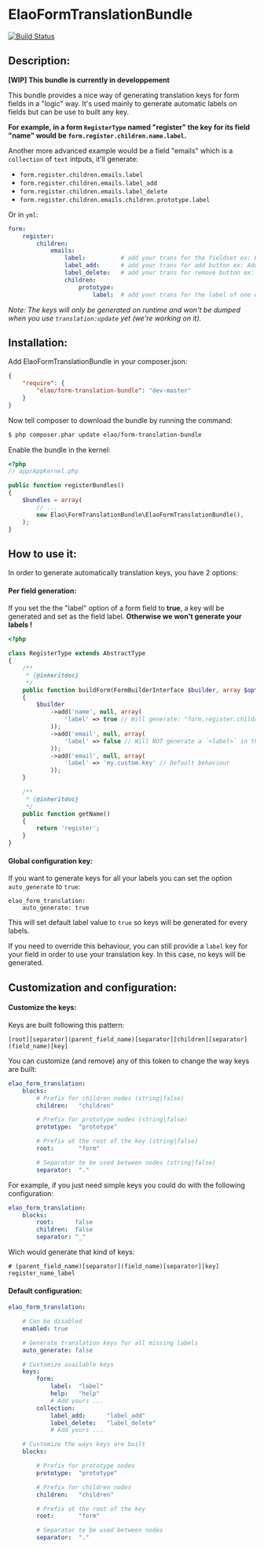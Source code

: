 ElaoFormTranslationBundle
=========================

[![Build Status](http://api.travis-ci.org/Elao/ElaoFormTranslationBundle.png)](http://travis-ci.org/Elao/ElaoFormTranslationBundle)

Description:
--------------

__[WIP] This bundle is currently in developpement__

This bundle provides a nice way of generating translation keys for form fields in a "logic" way.
It's used mainly to generate automatic labels on fields but can be use to built any key.

__For example, in a form `RegisterType` named "register" the key for its field "name" would be `form.register.children.name.label`.__

Another more advanced example would be a field "emails" which is a `collection` of `text` intputs, it'll generate:

- `form.register.children.emails.label`
- `form.register.children.emails.label_add`
- `form.register.children.emails.label_delete`
- `form.register.children.emails.children.prototype.label`

Or in `yml`:

``` yml
form:
    register:
        children:
            emails:
                label:          # add your trans for the fieldset ex: Email
                label_add:      # add your trans for add button ex: Add an email
                label_delete:   # add your trans for remove button ex: Remove an email
                children:
                    prototype:
                        label:  # add your trans for the label of one email field ex: Email address
```

_Note: The keys will only be generated on runtime and won't be dumped when you use `translation:update` yet (we're working on it)._

Installation:
--------------

Add ElaoFormTranslationBundle in your composer.json:
``` json
{
    "require": {
        "elao/form-translation-bundle": "dev-master"
    }
}
```

Now tell composer to download the bundle by running the command:

``` bash
$ php composer.phar update elao/form-translation-bundle
```

Enable the bundle in the kernel:

``` php
<?php
// app/AppKernel.php

public function registerBundles()
{
    $bundles = array(
        // ...
        new Elao\FormTranslationBundle\ElaoFormTranslationBundle(),
    );
}
```

How to use it:
--------------

In order to generate automatically translation keys, you have 2 options:

#### Per field generation:

If you set the the "label" option of a form field to __true__, a key will be generated and set as the field label.
__Otherwise we won't generate your labels !__

``` php
<?php

class RegisterType extends AbstractType
{
    /**
     * {@inheritdoc}
     */
    public function buildForm(FormBuilderInterface $builder, array $options)
    {
        $builder
            ->add('name', null, array(
                'label' => true // Will generate: "form.register.children.name.label"
            ));
            ->add('email', null, array(
                'label' => false // Will NOT generate a `<label>` in the `HTML`
            ));
            ->add('email', null, array(
                'label' => 'my.custom.key' // Default behaviour
            ));
    }

    /**
     * {@inheritdoc}
     */
    public function getName()
    {
        return 'register';
    }
}
```

#### Global configuration key:

If you want to generate keys for all your labels you can set the option `auto_generate` to `true`:

    elao_form_translation:
        auto_generate: true

This will set default label value to `true` so keys will be generated for every labels.

If you need to override this behaviour, you can still provide a `label` key for your field in order to use your translation key. In this case, no keys will be generated.


Customization and configuration:
--------------

#### Customize the keys:

Keys are built following this pattern:

    [root][separator](parent_field_name)[separator][children][separator](field_name)[key]

You can customize (and remove) any of this token to change the way keys are built:

``` yml
elao_form_translation:
    blocks:
        # Prefix for children nodes (string|false)
        children:   "children"

        # Prefix for prototype nodes (string|false)
        prototype:  "prototype"

        # Prefix at the root of the key (string|false)
        root:       "form"

        # Separator te be used between nodes (string|false)
        separator:  "."
```

For example, if you just need simple keys you could do with the following configuration:

``` yml
elao_form_translation:
    blocks:
        root:      false
        children:  false
        separator: "_"
```
Wich would generate that kind of keys:

    # (parent_field_name)[separator](field_name)[separator][key]
    register_name_label

#### Default configuration:

``` yml
elao_form_translation:

    # Can be disabled
    enabled: true

    # Generate translation keys for all missing labels
    auto_generate: false

    # Customize available keys
    keys:
        form:
            label:  "label"
            help:   "help"
            # Add yours ...
        collection:
            label_add:      "label_add"
            label_delete:   "label_delete"
            # Add yours ...

    # Customize the ways keys are built
    blocks:

        # Prefix for prototype nodes
        prototype:  "prototype"

        # Prefix for children nodes
        children:   "children"

        # Prefix at the root of the key
        root:       "form"

        # Separator te be used between nodes
        separator:  "."
```

